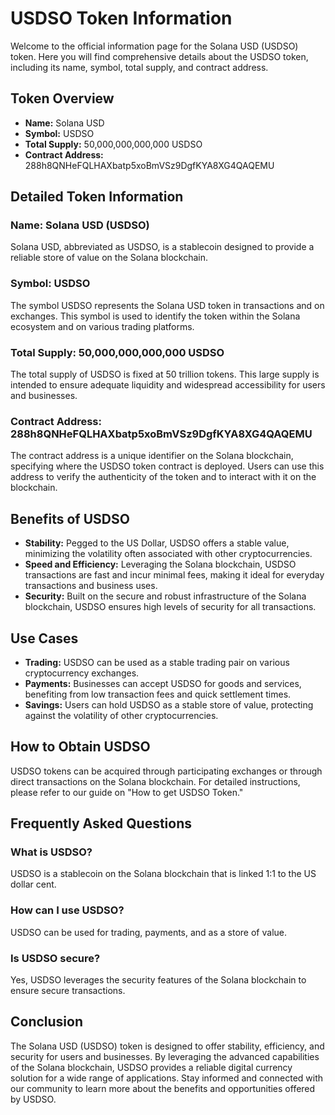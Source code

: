 # USDSO Token Information

Welcome to the official information page for the Solana USD (USDSO) token. Here you will find comprehensive details about the USDSO token, including its name, symbol, total supply, and contract address.

## Token Overview

- **Name:** Solana USD
- **Symbol:** USDSO
- **Total Supply:** 50,000,000,000,000 USDSO
- **Contract Address:** 288h8QNHeFQLHAXbatp5xoBmVSz9DgfKYA8XG4QAQEMU

## Detailed Token Information

### Name: Solana USD (USDSO)

Solana USD, abbreviated as USDSO, is a stablecoin designed to provide a reliable store of value on the Solana blockchain.

### Symbol: USDSO

The symbol USDSO represents the Solana USD token in transactions and on exchanges. This symbol is used to identify the token within the Solana ecosystem and on various trading platforms.

### Total Supply: 50,000,000,000,000 USDSO

The total supply of USDSO is fixed at 50 trillion tokens. This large supply is intended to ensure adequate liquidity and widespread accessibility for users and businesses.

### Contract Address: 288h8QNHeFQLHAXbatp5xoBmVSz9DgfKYA8XG4QAQEMU

The contract address is a unique identifier on the Solana blockchain, specifying where the USDSO token contract is deployed. Users can use this address to verify the authenticity of the token and to interact with it on the blockchain.

## Benefits of USDSO

- **Stability:** Pegged to the US Dollar, USDSO offers a stable value, minimizing the volatility often associated with other cryptocurrencies.
- **Speed and Efficiency:** Leveraging the Solana blockchain, USDSO transactions are fast and incur minimal fees, making it ideal for everyday transactions and business uses.
- **Security:** Built on the secure and robust infrastructure of the Solana blockchain, USDSO ensures high levels of security for all transactions.

## Use Cases

- **Trading:** USDSO can be used as a stable trading pair on various cryptocurrency exchanges.
- **Payments:** Businesses can accept USDSO for goods and services, benefiting from low transaction fees and quick settlement times.
- **Savings:** Users can hold USDSO as a stable store of value, protecting against the volatility of other cryptocurrencies.

## How to Obtain USDSO

USDSO tokens can be acquired through participating exchanges or through direct transactions on the Solana blockchain. For detailed instructions, please refer to our guide on "How to get USDSO Token."

## Frequently Asked Questions

### What is USDSO?
USDSO is a stablecoin on the Solana blockchain that is linked 1:1 to the US dollar cent.

### How can I use USDSO?
USDSO can be used for trading, payments, and as a store of value.

### Is USDSO secure?
Yes, USDSO leverages the security features of the Solana blockchain to ensure secure transactions.

## Conclusion

The Solana USD (USDSO) token is designed to offer stability, efficiency, and security for users and businesses. By leveraging the advanced capabilities of the Solana blockchain, USDSO provides a reliable digital currency solution for a wide range of applications. Stay informed and connected with our community to learn more about the benefits and opportunities offered by USDSO.
